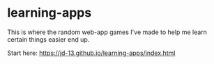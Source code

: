 # learning-apps
This is where the random web-app games I've made to help me learn certain things easier end up.

Start here: https://jd-13.github.io/learning-apps/index.html

